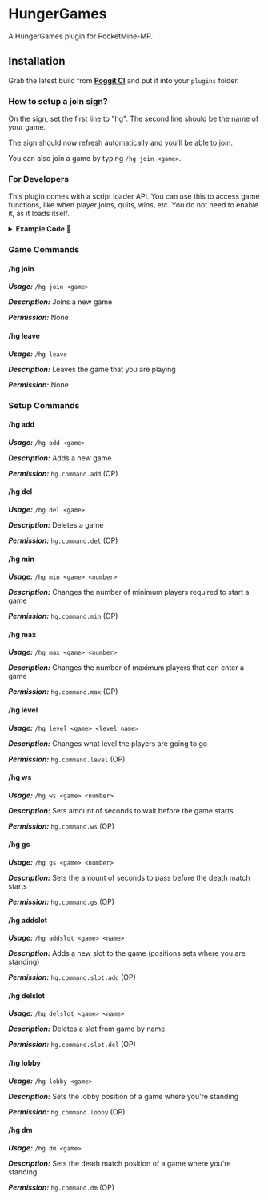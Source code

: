 # HungerGames

A HungerGames plugin for PocketMine-MP.

## Installation

Grab the latest build from **[Poggit CI](https://poggit.pmmp.io/ci/IceCruelStuff/HungerGames-1)** and put it into your `plugins` folder.

### How to setup a join sign?

On the sign, set the first line to "hg". The second line should be the name of your game.

The sign should now refresh automatically and you'll be able to join.

You can also join a game by typing `/hg join <game>`.

### For Developers

This plugin comes with a script loader API. You can use this to access game functions, like when player joins, quits, wins, etc. You do not need to enable it, as it loads itself.

<details>
<summary><strong>Example Code 📖</strong></summary>

```php
<?php

use hungergames\api\scripts\HGAPIScript;

class ExampleScript extends HGAPIScript {

    public function __construct() {
        parent::__construct("Script name", "Versions here", "Author");
    }

    public function onLoad() {
        $this->sendConsoleMessage("Test script loaded!");
    }
}
```

**Functions**
```php
/**
 * Creates script config
 *
 * @param string $name
 * @param array $values
 * @return Config
 */
public function createConfig(string $name, array $values);

/**
 * Gets script config
 *
 * @return Config
 */
public function getConfig();

/**
 * Gets the name of the script
 *
 * @return string
 */
public function getName();

/**
 * Gets the name of the script
 *
 * @return string
 */
public function getVersion();

/**
 * Gets the author of the script
 *
 * @return string
 */
public function getAuthor();

/**
 * Disables script
 */
public function setDisabled();

/**
 * Enables script
 */
public function setEnabled();

/**
 * Returns whether script is enabled or not
 *
 * @return bool
 */
public function isEnabled();

/**
 * Sends console message
 *
 * @param string $message
 */
public function sendConsoleMessage(string $message);

/**
 * Called when script is loaded
 */
public function onLoad() : void {
    // code
}

/**
 * Called when player joins game
 *
 * @param Player $player
 * @param HungerGames $game
 */
public function onPlayerJoinGame(Player $player, HungerGames $game) {
    // code
}

/**
 * Called when player quits game
 *
 * @param Player $player
 * @param HungerGames $game
 */
public function onPlayerQuitGame(Player $player, HungerGames $game) {
    // code
}

/**
 * Called when players wins a game
 *
 * @param Player $player
 * @param HungerGames $game
 */
public function onPlayerWinGame(Player $player, HungerGames $game) {
    // code
}

/**
 * Called when players lose a game
 *
 * @param Player $player
 * @param HungerGames $game
 */
public function onPlayerLoseGame(Player $player, HungerGames $game) {
    // code
}

/**
 * Called when player fails to join full game
 *
 * @param Player $player
 * @param HungerGames $game
 */
public function gameIsFull(Player $player, HungerGames $game) {
    // code
}

/**
 * Called when player is waiting for players
 *
 * @param array $players
 * @param HungerGames $game
 */
public function whileWaitingForPlayers(array $players, HungerGames $game) {
    // code
}

/**
 * Called when player is waiting for players
 *
 * @param array $players
 * @param HungerGames $game
 */
public function whileWaitingToStart(array $players, HungerGames $game) {
    // code
}

/**
 * Called when game starts
 *
 * @param array $players
 * @param HungerGames $game
 */
public function onGameStart(array $players, HungerGames $game) {
    // code
}

/**
 * Called when death match starts
 *
 * @param array $players
 * @param HungerGames $game
 */
public function onDeathMatchStart(array $players, HungerGames $game) {
    // code
}
```
</details>

### Game Commands

#### /hg join
***Usage:*** `/hg join <game>`

***Description:*** Joins a new game

***Permission:*** None

#### /hg leave
***Usage:*** `/hg leave`

***Description:*** Leaves the game that you are playing

***Permission:*** None

### Setup Commands

#### /hg add
***Usage:*** `/hg add <game>`

***Description:*** Adds a new game

***Permission:*** `hg.command.add` (OP)

#### /hg del
***Usage:*** `/hg del <game>`

***Description:*** Deletes a game

***Permission:*** `hg.command.del` (OP)

#### /hg min
***Usage:*** `/hg min <game> <number>`

***Description:*** Changes the number of minimum players required to start a game

***Permission:*** `hg.command.min` (OP)

#### /hg max
***Usage:*** `/hg max <game> <number>`

***Description:*** Changes the number of maximum players that can enter a game

***Permission:*** `hg.command.max` (OP)

#### /hg level
***Usage:*** `/hg level <game> <level name>`

***Description:*** Changes what level the players are going to go

***Permission:*** `hg.command.level` (OP)

#### /hg ws
***Usage:*** `/hg ws <game> <number>`

***Description:*** Sets amount of seconds to wait before the game starts

***Permission:*** `hg.command.ws` (OP)

#### /hg gs
***Usage:*** `/hg gs <game> <number>`

***Description:*** Sets the amount of seconds to pass before the death match starts

***Permission:*** `hg.command.gs` (OP)

#### /hg addslot
***Usage:*** `/hg addslot <game> <name>`

***Description:*** Adds a new slot to the game (positions sets where you are standing)

***Permission:*** `hg.command.slot.add` (OP)

#### /hg delslot
***Usage:*** `/hg delslot <game> <name>`

***Description:*** Deletes a slot from game by name

***Permission:*** `hg.command.slot.del` (OP)

#### /hg lobby
***Usage:*** `/hg lobby <game>`

***Description:*** Sets the lobby position of a game where you're standing

***Permission:*** `hg.command.lobby` (OP)

#### /hg dm
***Usage:*** `/hg dm <game>`

***Description:*** Sets the death match position of a game where you're standing

***Permission:*** `hg.command.dm` (OP)
